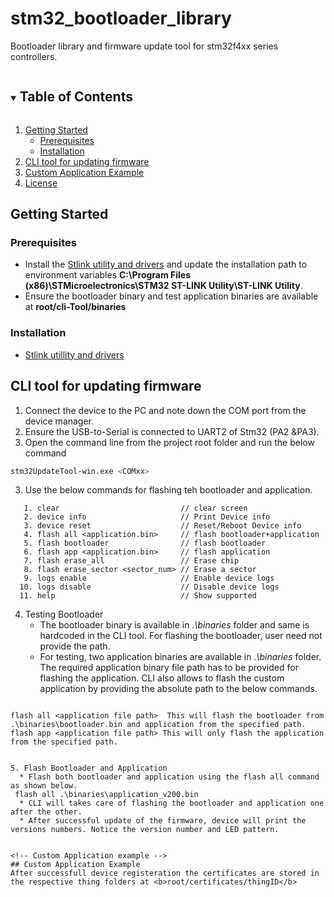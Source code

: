 # stm32_bootloader_library
Bootloader library and firmware update tool for stm32f4xx series controllers.

<!-- TABLE OF CONTENTS -->
<details open="open">
  <summary><h2 style="display: inline-block">Table of Contents</h2></summary>
  <ol>
    <li>
      <a href="#getting-started">Getting Started</a>
      <ul>
        <li><a href="#prerequisites">Prerequisites</a></li>
        <li><a href="#installation">Installation</a></li>
      </ul>
    </li>
    <li><a href="#cli-tool-for-updating-firmware">CLI tool for updating firmware</a></li>
    <li><a href="#custom-application-example">Custom Application Example</a></li>
    <li><a href="#license">License</a></li>
  </ol>
</details>




<!-- GETTING STARTED -->
## Getting Started

### Prerequisites

* Install the [Stlink utility and drivers](https://github.com/SaheblalBagwan/stlink-utility-and-drivers) and update the installation path to environment variables <b>C:\Program Files (x86)\STMicroelectronics\STM32 ST-LINK Utility\ST-LINK Utility</b>.
* Ensure the bootloader binary and test application binaries are available at <b>root/cli-Tool/binaries</b>

### Installation

* [Stlink utillity and drivers](https://github.com/SaheblalBagwan/stlink-utility-and-drivers)


<!-- CLI -->
## CLI tool for updating firmware
1. Connect the device to the PC and note down the COM port from the device manager. 
2. Ensure the USB-to-Serial is connected to UART2 of Stm32 (PA2 &PA3).
3. Open the command line from the project root folder and run the below command
  ```` sh
  stm32UpdateTool-win.exe <COMxx>
  ```` 
3. Use the below commands for flashing teh bootloader and application.
  ```` 
     1. clear                           // clear screen
     2. device info                     // Print Device info
     3. device reset                    // Reset/Reboot Device info
     4. flash all <application.bin>     // flash bootloader+application
     5. flash bootloader                // flash bootloader
     6. flash app <application.bin>     // flash application
     7. flash erase_all                 // Erase chip
     8. flash erase_sector <sector_num> // Erase a sector
     9. logs enable                     // Enable device logs
    10. logs disable                    // Disable device logs
    11. help                            // Show supported
  ```` 
  4. Testing Bootloader
     * The bootloader binary is available in *.\binaries* folder and same is hardcoded in the CLI tool. For flashing the bootloader, user need not provide the path. 
     * For testing, two application binaries are available in *.\binaries* folder. The required application binary file path has to be provided for flashing the application. CLI also allows to flash the custom application by providing the absolute path to the below commands.
     ````
    flash all <application file path>  This will flash the bootloader from .\binaries\bootloader.bin and application from the specified path.
    flash app <application file path> This will only flash the application from the specified path.
   ```` 

  5. Flash Bootloader and Application
     * Flash both bootloader and application using the flash all command as shown below.
    flash all .\binaries\application_v200.bin
     * CLI will takes care of flashing the bootloader and application one after the other.
     * After successful update of the firmware, device will print the versions numbers. Notice the version number and LED pattern.
     
  
  <!-- Custom Application example -->
## Custom Application Example
After successfull device registeration the certificates are stored in the respective thing folders at <b>root/certificates/thingID</b> 


